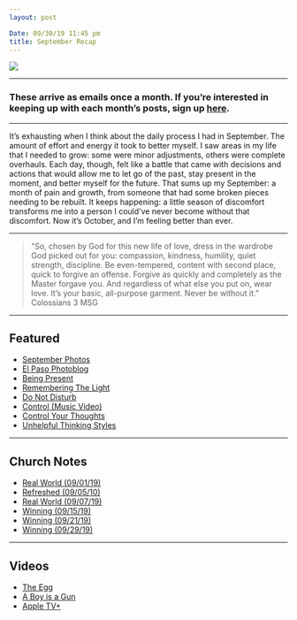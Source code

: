 ```yaml
---
layout: post

Date: 09/30/19 11:45 pm
title: September Recap
---
```


![][image-1]

---- 

### These arrive as emails once a month. If you’re interested in keeping up with each month’s posts, sign up [here][1].

---- 

It’s exhausting when I think about the daily process I had in September. The amount of effort and energy it took to better myself. I saw areas in my life that I needed to grow: some were minor adjustments, others were complete overhauls. Each day, though, felt like a battle that came with decisions and actions that would allow me to let go of the past, stay present in the moment, and better myself for the future. That sums up my September: a month of pain and growth, from someone that had some broken pieces needing to be rebuilt. It keeps happening: a little season of discomfort transforms me into a person I could’ve never become without that discomfort. Now it’s October, and I’m feeling better than ever.

---- 

> “So, chosen by God for this new life of love, dress in the wardrobe God picked out for you: compassion, kindness, humility, quiet strength, discipline. Be even-tempered, content with second place, quick to forgive an offense. Forgive as quickly and completely as the Master forgave you. And regardless of what else you put on, wear love. It’s your basic, all-purpose garment. Never be without it.” Colossians‬ ‭3 MSG‬‬

---- 

## Featured

- [September Photos][2]
- [El Paso Photoblog][3]
- [Being Present][4]
- [Remembering The Light][5]
- [Do Not Disturb][6]
- [Control (Music Video)][7]
- [Control Your Thoughts][8]
- [Unhelpful Thinking Styles][9]

---- 

## Church Notes

- [Real World (09/01/19)][10]
- [Refreshed (09/05/10)][11]
- [Real World (09/07/19)][12]
- [Winning (09/15/19)][13]
- [Winning (09/21/19)][14]
- [Winning (09/29/19)][15]

---- 

## Videos

- [The Egg][16]
- [A Boy is a Gun][17]
- [Apple TV+][18]

[1]:	https://buttondown.email/nashp
[2]:	https://nshp.xyz/2Lujzzy
[3]:	https://nshp.xyz/2UFsZey
[4]:	https://nshp.xyz/2ZZpfWp
[5]:	https://nshp.xyz/2UMIukP
[6]:	https://nshp.xyz/2QaVCBx
[7]:	https://nshp.xyz/30jQP0q
[8]:	https://nshp.xyz/31vCdwy
[9]:	https://nshp.xyz/2mDoi8p
[10]:	https://nshp.xyz/34kDdWe
[11]:	https://nshp.xyz/2NPAL3U
[12]:	https://nshp.xyz/2ngCPr5
[13]:	https://nshp.xyz/2oY2bud
[14]:	https://nshp.xyz/2ngjINT
[15]:	https://nshp.xyz/2nGMA1z
[16]:	https://nshp.xyz/2HJ1w6h
[17]:	https://nshp.xyz/31qIgCl
[18]:	https://nshp.xyz/30f0utd

[image-1]:	https://i.imgur.com/WvClyDZ.png